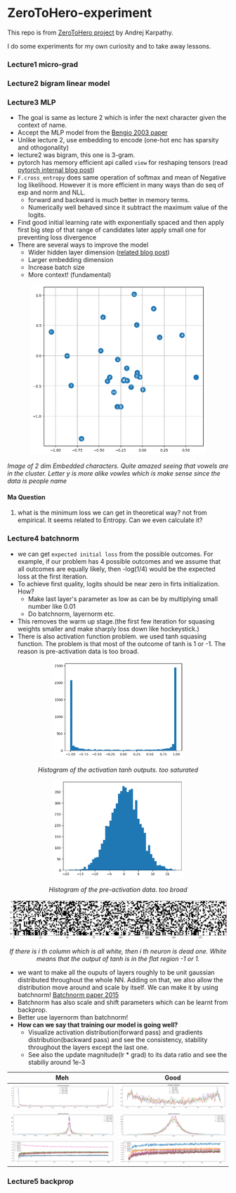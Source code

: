 # ZeroToHero-experiment

This repo is from [ZeroToHero project](https://www.youtube.com/@AndrejKarpathy/playlists) by Andrej Karpathy.

I do some experiments for my own curiosity and to take away lessons.


### Lecture1 micro-grad


### Lecture2 bigram linear model


### Lecture3 MLP
- The goal is same as lecture 2 which is infer the next character given the context of name.
- Accept the MLP model from the [Bengio 2003 paper](https://www.jmlr.org/papers/volume3/bengio03a/bengio03a.pdf)
- Unlike lecture 2, use embedding to encode (one-hot enc has sparsity and othogonality)
- lecture2 was bigram, this one is 3-gram.
- pytorch has memory efficient api called `view` for reshaping tensors (read [pytorch internal blog post](http://blog.ezyang.com/2019/05/pytorch-internals/))
- `F.cross_entropy` does same operation of softmax and mean of Negative log likelihood. However it is more efficient in many ways than do seq of exp and norm and NLL.
  - forward and backward is much better in memory terms.
  - Numerically well behaved since it subtract the maximum value of the logits. 
- Find good initial learning rate with exponentially spaced and then apply first big step of that range of candidates later apply small one for preventing loss divergence 
- There are several ways to improve the model
  - Wider hidden layer dimension ([related blog post](https://lilianweng.github.io/posts/2022-09-08-ntk/))
  - Larger embedding dimension
  - Increase batch size
  - More context! (fundamental)

<p align="center">
  <img src="./imgs/output.png" alt="drawing" width="400"/>
</p>  

*Image of 2 dim Embedded characters. Quite amazed seeing that vowels are in the cluster. Letter y is more alike vowles which is make sense since the data is people name*

#### Ma Question  
1. what is the minimum loss we can get in theoretical way? not from empirical.
   It seems related to Entropy. Can we even calculate it?


### Lecture4 batchnorm
- we can get `expected initial loss` from the possible outcomes. For example, if our problem has 4 possible outcomes and we assume that all outcomes are equally likely, then -log(1/4) would be the expected loss at the first iteration.
- To achieve first quality, logits should be near zero in firts initialization. How?
  - Make last layer's parameter as low as can be by multiplying small number like 0.01
  - Do batchnorm, layernorm etc.
- This removes the warm up stage.(the first few iteration for squasing weights smaller and make sharply loss down like hockeystick.)
- There is also activation function problem. we used tanh squasing function.
The problem is that most of the outcome of tanh is 1 or -1. The reason is pre-activation data is too broad.
<p align="center">
  <img src="./imgs/tanh_output.png" alt="drawing" width="300"/>
</p>
<p align="center">
    <em>Histogram of the activation tanh outputs. too saturated</em>
</p>

<p align="center">
  <img src="./imgs/preactivation.png" alt="drawing" width="300"/>
</p>
<p align="center">
    <em>Histogram of the pre-activation data. too broad</em>
</p>

<p align="center">
  <img src="./imgs/act-tanh.png" alt="drawing" width="500"/>
</p>
<p align="center">
    <em>If there is i th column which is all white, then i th neuron is dead one. White means that the output of tanh is in the flat region -1 or 1.</em>
</p>

- we want to make all the ouputs of layers roughly to be unit gaussian distributed throughout the whole NN. Adding on that, we also allow the distribution move around and scale by itself. We can make it by using batchnorm! [Batchnorm paper 2015](https://arxiv.org/abs/1502.03167)
- Batchnorm has also scale and shift parameters which can be learnt from backprop.
- Better use layernorm than batchnorm!
- **How can we say that training our model is going well?**
  - Visualize activation distribution(forward pass) and gradients distribution(backward pass) and see the consistency, stability throughout the layers except the last one.
  - See also the update magnitude(lr * grad) to its data ratio and see the stabiliy around 1e-3

| Meh   |   Good         |
|:-------------:|:-------------:|
| ![dummy](imgs/layers_activation_dist.png) |  ![dummy](imgs/layers_activation_dist2.png) |
| ![dummy](imgs/layers_gradient_dist.png) |    ![dummy](imgs/layers_gradient_dist2.png)   |
| ![dummy](imgs/update_ratio.png) | ![dummy](imgs/update_ratio2.png) |


### Lecture5 backprop